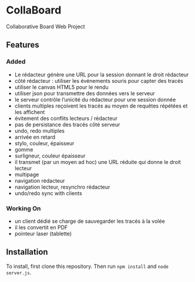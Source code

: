 # CollaBoard
Collaborative Board Web Project
## Features
### Added
- Le rédacteur génère une URL pour la session donnant le droit rédacteur
- côté rédacteur : utiliser les événements souris pour capter des tracés
- utiliser le canvas HTML5 pour le rendu
- utiliser json pour transmettre des données vers le serveur
- le serveur contrôle l’unicité du rédacteur pour une session donnée
- clients multiples reçoivent les tracés au moyen de requêtes répétées et les affichent
- évitement des conflits lecteurs / rédacteur
- pas de persistance des tracés côté serveur
- undo, redo multiples
- arrivée en retard
- stylo, couleur, épaisseur
- gomme
- surligneur, couleur épaisseur
- il transmet (par un moyen ad hoc) une URL réduite qui donne le droit lecteur
- multipage
- navigation rédacteur
- navigation lecteur, resynchro rédacteur
- undo/redo sync with clients
### Working On
- un client dédié se charge de sauvegarder les tracés à la volée
- il les convertit en PDF
- pointeur laser (tablette)
## Installation
To install, first clone this repository. Then run `npm install` and `node server.js`.
